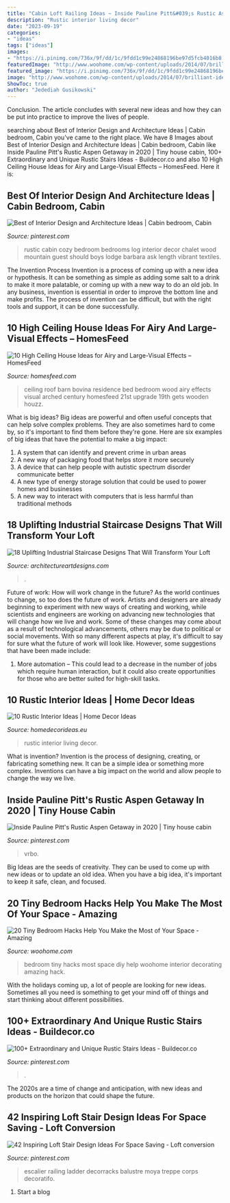 ```yaml
---
title: "Cabin Loft Railing Ideas ~ Inside Pauline Pitt&#039;s Rustic Aspen Getaway In 2020"
description: "Rustic interior living decor"
date: "2023-09-19"
categories:
- "ideas"
tags: ["ideas"]
images:
- "https://i.pinimg.com/736x/9f/dd/1c/9fdd1c99e24868196be97d5fcb4016b8.jpg"
featuredImage: "http://www.woohome.com/wp-content/uploads/2014/07/brilliant-ideas-for-tiny-bedroom-12.jpg"
featured_image: "https://i.pinimg.com/736x/9f/dd/1c/9fdd1c99e24868196be97d5fcb4016b8.jpg"
image: "http://www.woohome.com/wp-content/uploads/2014/07/brilliant-ideas-for-tiny-bedroom-12.jpg"
ShowToc: true
author: "Jedediah Gusikowski"
---
```



Conclusion.
The article concludes with several new ideas and how they can be put into practice to improve the lives of people.

	

		
searching about Best of Interior Design and Architecture Ideas | Cabin bedroom, Cabin you've came to the right place. We have 8 Images about Best of Interior Design and Architecture Ideas | Cabin bedroom, Cabin like Inside Pauline Pitt&#039;s Rustic Aspen Getaway in 2020 | Tiny house cabin, 100+ Extraordinary and Unique Rustic Stairs Ideas - Buildecor.co and also 10 High Ceiling House Ideas for Airy and Large-Visual Effects – HomesFeed. Here it is:
		
    
## Best Of Interior Design And Architecture Ideas | Cabin Bedroom, Cabin

<img loading=lazy src="https://i.pinimg.com/736x/9f/dd/1c/9fdd1c99e24868196be97d5fcb4016b8.jpg" onerror="this.onerror=null;this.src='https://tse2.mm.bing.net/th?id=OIP.ct21YM5dZ7Wcjf5UlihWsgHaLH&amp;pid=15.1';" alt="Best of Interior Design and Architecture Ideas | Cabin bedroom, Cabin">

_Source: pinterest.com_

>rustic cabin cozy bedroom bedrooms log interior decor chalet wood mountain guest should boys lodge barbara ask length vibrant textiles. 

	

The Invention Process
Invention is a process of coming up with a new idea or hypothesis. It can be something as simple as adding some salt to a drink to make it more palatable, or coming up with a new way to do an old job. In any business, invention is essential in order to improve the bottom line and make profits. The process of invention can be difficult, but with the right tools and support, it can be done successfully.

    
## 10 High Ceiling House Ideas For Airy And Large-Visual Effects – HomesFeed

<img loading=lazy src="http://homesfeed.com/wp-content/uploads/2018/03/high-arched-ceiling-bedroom-with-wood-siding-roof-and-solid-wood-supports-drop-leaf-console-table-wood-bed-frame.jpg" onerror="this.onerror=null;this.src='https://tse2.mm.bing.net/th?id=OIP.NuolnZpXGJzF-tIF5y-6swHaE7&amp;pid=15.1';" alt="10 High Ceiling House Ideas for Airy and Large-Visual Effects – HomesFeed">

_Source: homesfeed.com_

>ceiling roof barn bovina residence bed bedroom wood airy effects visual arched century homesfeed 21st upgrade 19th gets wooden houzz. 

	

What is big ideas?
Big ideas are powerful and often useful concepts that can help solve complex problems. They are also sometimes hard to come by, so it's important to find them before they're gone. Here are six examples of big ideas that have the potential to make a big impact:
1. A system that can identify and prevent crime in urban areas 
2. A new way of packaging food that helps store it more securely 
3. A device that can help people with autistic spectrum disorder communicate better 
4. A new type of energy storage solution that could be used to power homes and businesses 
5. A new way to interact with computers that is less harmful than traditional methods 

    
## 18 Uplifting Industrial Staircase Designs That Will Transform Your Loft

<img loading=lazy src="https://www.architectureartdesigns.com/wp-content/uploads/2020/04/18-Uplifting-Industrial-Staircase-Designs-That-Will-Transform-Your-Loft-13.jpg" onerror="this.onerror=null;this.src='https://tse1.mm.bing.net/th?id=OIP.4UgHMoHmTdpNoiHa5vkCJAHaJ4&amp;pid=15.1';" alt="18 Uplifting Industrial Staircase Designs That Will Transform Your Loft">

_Source: architectureartdesigns.com_

>. 

	

Future of work: How will work change in the future?
As the world continues to change, so too does the future of work. Artists and designers are already beginning to experiment with new ways of creating and working, while scientists and engineers are working on advancing new technologies that will change how we live and work. Some of these changes may come about as a result of technological advancements, others may be due to political or social movements. With so many different aspects at play, it's difficult to say for sure what the future of work will look like. However, some suggestions that have been made include: 
1) More automation – This could lead to a decrease in the number of jobs which require human interaction, but it could also create opportunities for those who are better suited for high-skill tasks.

    
## 10 Rustic Interior Ideas | Home Decor Ideas

<img loading=lazy src="http://homedecorideas.eu/wp-content/uploads/2014/11/imag91.jpg" onerror="this.onerror=null;this.src='https://tse2.mm.bing.net/th?id=OIP.6GtlqcCqhRLqvho8tTQ8-wHaLH&amp;pid=15.1';" alt="10 Rustic Interior Ideas | Home Decor Ideas">

_Source: homedecorideas.eu_

>rustic interior living decor. 

	

What is invention?
Invention is the process of designing, creating, or fabricating something new. It can be a simple idea or something more complex. Inventions can have a big impact on the world and allow people to change the way we live.

    
## Inside Pauline Pitt&#039;s Rustic Aspen Getaway In 2020 | Tiny House Cabin

<img loading=lazy src="https://i.pinimg.com/736x/e2/e9/26/e2e926553657a0f32580c8369721b84b.jpg" onerror="this.onerror=null;this.src='https://tse1.mm.bing.net/th?id=OIP.3A_EweOGhDzslFqZe9a-EgHaHa&amp;pid=15.1';" alt="Inside Pauline Pitt&#039;s Rustic Aspen Getaway in 2020 | Tiny house cabin">

_Source: pinterest.com_

>vrbo. 

	

Big Ideas are the seeds of creativity. They can be used to come up with new ideas or to update an old idea. When you have a big idea, it's important to keep it safe, clean, and focused.

    
## 20 Tiny Bedroom Hacks Help You Make The Most Of Your Space - Amazing

<img loading=lazy src="http://www.woohome.com/wp-content/uploads/2014/07/brilliant-ideas-for-tiny-bedroom-12.jpg" onerror="this.onerror=null;this.src='https://tse1.mm.bing.net/th?id=OIP.cR0Wq8HXMfwVjLqqaKh43QHaLH&amp;pid=15.1';" alt="20 Tiny Bedroom Hacks Help You Make the Most of Your Space - Amazing">

_Source: woohome.com_

>bedroom tiny hacks most space diy help woohome interior decorating amazing hack. 

	

With the holidays coming up, a lot of people are looking for new ideas. Sometimes all you need is something to get your mind off of things and start thinking about different possibilities. 

    
## 100+ Extraordinary And Unique Rustic Stairs Ideas - Buildecor.co

<img loading=lazy src="https://i.pinimg.com/736x/2b/32/b2/2b32b2e6a8fa329f21377f7275b09a79.jpg" onerror="this.onerror=null;this.src='https://tse3.mm.bing.net/th?id=OIP.lXUdIKZtFYNhntkw5FOCNQHaJ-&amp;pid=15.1';" alt="100+ Extraordinary and Unique Rustic Stairs Ideas - Buildecor.co">

_Source: pinterest.com_

>. 

	

The 2020s are a time of change and anticipation, with new ideas and products on the horizon that could shape the future.

    
## 42 Inspiring Loft Stair Design Ideas For Space Saving - Loft Conversion

<img loading=lazy src="https://i.pinimg.com/736x/85/56/52/85565297b9fa6a67053e2dedc52e931a.jpg" onerror="this.onerror=null;this.src='https://tse2.mm.bing.net/th?id=OIP.u-UMZ9BRW8uLrAAcwb88QQHaJ3&amp;pid=15.1';" alt="42 Inspiring Loft Stair Design Ideas For Space Saving - Loft conversion">

_Source: pinterest.com_

>escalier railing ladder decorracks balustre moya treppe corps decoratifo. 

	

1. Start a blog

